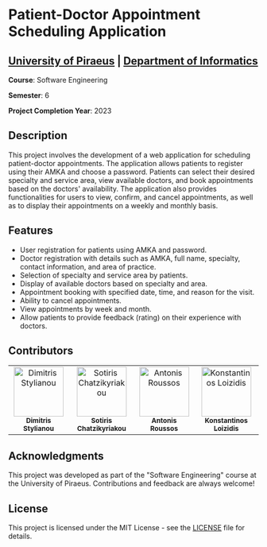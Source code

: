 # Patient-Doctor Appointment Scheduling Application

## [University of Piraeus](https://www.unipi.gr/en/home/) | [Department of Informatics](https://cs.unipi.gr/en/)
**Course**: Software Engineering

**Semester**: 6

**Project Completion Year**: 2023

## Description
This project involves the development of a web application for scheduling patient-doctor appointments. The application allows patients to register using their AMKA and choose a password. Patients can select their desired specialty and service area, view available doctors, and book appointments based on the doctors' availability. The application also provides functionalities for users to view, confirm, and cancel appointments, as well as to display their appointments on a weekly and monthly basis.

## Features
- User registration for patients using AMKA and password.
- Doctor registration with details such as AMKA, full name, specialty, contact information, and area of practice.
- Selection of specialty and service area by patients.
- Display of available doctors based on specialty and area.
- Appointment booking with specified date, time, and reason for the visit.
- Ability to cancel appointments.
- View appointments by week and month.
- Allow patients to provide feedback (rating) on their experience with doctors.

## Contributors
<table>
  <tr>
    <td align="center"><a href="https://github.com/dimitrisstyl7"><img src="https://avatars.githubusercontent.com/u/75742419?v=4" width="100px;" alt="Dimitris Stylianou"/><br /><sub><b>Dimitris Stylianou</b></sub></a><br /></td>
    <td align="center"><a href="https://github.com/IamInloveWitheCode"><img src="https://avatars.githubusercontent.com/u/79903936?v=4" width="100px;" alt="Sotiris Chatzikyriakou"/><br /><sub><b>Sotiris Chatzikyriakou</b></sub></a><br /></td>
    <td align="center"><a href="https://github.com/roussosan"><img src="https://avatars.githubusercontent.com/u/79643636?v=4" width="100px;" alt="Antonis Roussos"/><br /><sub><b>Antonis Roussos</b></sub></a><br /></td>
    <td align="center"><a href="https://github.com/kostas96674"><img src="https://avatars.githubusercontent.com/u/79859276?v=4" width="100px;" alt="Konstantinos Loizidis"/><br /><sub><b>Konstantinos Loizidis</b></sub></a><br /></td>
  </tr>
</table>

## Acknowledgments
This project was developed as part of the "Software Engineering" course at the University of Piraeus. Contributions and feedback are always welcome!

## License
This project is licensed under the MIT License - see the [LICENSE](LICENSE) file for details.
